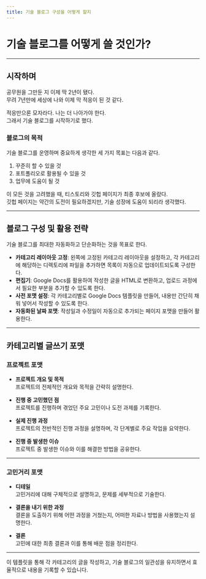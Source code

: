 ```yaml
---
title: 기술 블로그 구성을 어떻게 할지
---
```


# 기술 블로그를 어떻게 쓸 것인가?

---

## 시작하며

공무원을 그만둔 지 이제 딱 2년이 됐다.  
무려 7년만에 세상에 나와 이제 막 적응이 된 것 같다.

적응만으론 모자라다. 나는 더 나아가야 한다.  
그래서 기술 블로그를 시작하기로 했다.

### 블로그의 목적

기술 블로그를 운영하며 중요하게 생각한 세 가지 목표는 다음과 같다.

1. 꾸준히 할 수 있을 것  
2. 포트폴리오로 활용될 수 있을 것  
3. 업무에 도움이 될 것  

이 모든 것을 고려했을 때, 티스토리와 깃헙 페이지가 최종 후보에 올랐다.  
깃헙 페이지는 약간의 도전이 필요하겠지만, 기술 성장에 도움이 되리라 생각했다.

---

## 블로그 구성 및 활용 전략

기술 블로그를 최대한 자동화하고 단순화하는 것을 목표로 한다.

- **카테고리 레이아웃 고정**: 왼쪽에 고정된 카테고리 레이아웃을 설정하고, 각 카테고리에 해당하는 디렉토리에 파일을 추가하면 목록이 자동으로 업데이트되도록 구성한다.
- **편집기**: Google Docs를 활용하여 작성한 글을 HTML로 변환하고, 업로드 과정에서 필요한 부분을 추가할 수 있도록 한다.
- **사전 포맷 설정**: 각 카테고리별로 Google Docs 템플릿을 만들어, 내용만 간단히 채워 넣어서 작성할 수 있도록 한다.
- **자동화된 날짜 포맷**: 작성일과 수정일이 자동으로 추가되는 페이지 포맷을 만들어 활용한다.

---

## 카테고리별 글쓰기 포맷

### 프로젝트 포맷

- **프로젝트 개요 및 목적**  
  프로젝트의 전체적인 개요와 목적을 간략히 설명한다.

- **진행 중 고민했던 점**  
  프로젝트를 진행하며 겪었던 주요 고민이나 도전 과제를 기록한다.

- **실제 진행 과정**  
  프로젝트의 전반적인 진행 과정을 설명하며, 각 단계별로 주요 작업을 요약한다.

- **진행 중 발생한 이슈**  
  프로젝트 중 발생한 이슈와 이를 해결한 방법을 공유한다.

---

### 고민거리 포맷

- **디테일**  
  고민거리에 대해 구체적으로 설명하고, 문제를 세부적으로 기술한다.

- **결론을 내기 위한 과정**  
  결론을 도출하기 위해 어떤 과정을 거쳤는지, 어떠한 자료나 방법을 사용했는지 설명한다.

- **결론**  
  고민에 대한 최종 결론과 이를 통해 배운 점을 정리한다.
  
---

이 템플릿을 통해 각 카테고리의 글을 작성하고, 기술 블로그의 일관성을 유지하면서 효율적으로 내용을 기록할 수 있습니다.
